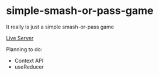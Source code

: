 # simple-smash-or-pass-game

It really is just a simple smash-or-pass game

[Live Server](http://simple-smash-or-pass.netlify.app)

Planning to do:

- Context API
- useReducer
